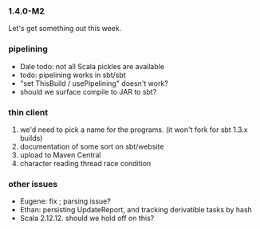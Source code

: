 
### 1.4.0-M2

Let's get something out this week.

### pipelining

- Dale todo: not all Scala pickles are available
- todo: pipelining works in sbt/sbt
- "set ThisBuild / usePipelining" doesn't work?
- should we surface compile to JAR to sbt?

### thin client

1. we'd need to pick a name for the programs. (it won't fork for sbt 1.3.x builds)
2. documentation of some sort on sbt/website
3. upload to Maven Central
4. character reading thread race condition

### other issues

- Eugene: fix ; parsing issue?
- Ethan: persisting UpdateReport, and tracking derivatible tasks by hash
- Scala 2.12.12. should we hold off on this?

